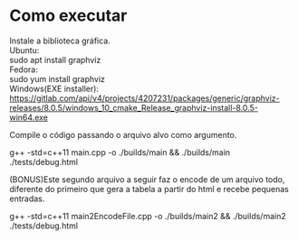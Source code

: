 # Como executar
Instale a biblioteca gráfica.  
Ubuntu:  
sudo apt install graphviz  
Fedora:  
sudo yum install graphviz  
Windows(EXE installer):  
https://gitlab.com/api/v4/projects/4207231/packages/generic/graphviz-releases/8.0.5/windows_10_cmake_Release_graphviz-install-8.0.5-win64.exe

Compile o código passando o arquivo alvo como argumento.

g++ -std=c++11 main.cpp -o ./builds/main && ./builds/main ./tests/debug.html

(BONUS)Este segundo arquivo a seguir faz o encode de um arquivo todo, diferente do primeiro que gera a tabela a partir do html e recebe pequenas entradas.

g++ -std=c++11 main2EncodeFile.cpp -o ./builds/main2 && ./builds/main2 ./tests/debug.html